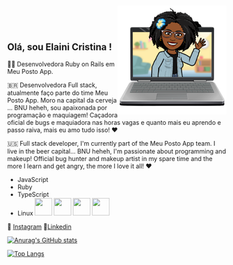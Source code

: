 <img align="right" width="250px" style="margin-top:-20px" src="https://github.com/elainicristina/elainicristina/blob/main/elaini.png">

</br>
</br>


## Olá, sou Elaini Cristina !


👩‍💻 Desenvolvedora Ruby on Rails em Meu Posto App.

🇧🇷 Desenvolvedora Full stack, atualmente faço parte do time Meu Posto App. Moro na capital da cerveja ... BNU heheh, sou apaixonada por programação e maquiagem! Caçadora oficial de bugs e maquiadora nas horas vagas e quanto mais eu aprendo e passo raiva, mais eu amo tudo isso! ❤️

🇺🇸 Full stack developer, I'm currently part of the Meu Posto App team. I live in the beer capital... BNU heheh, I'm passionate about programming and makeup! Official bug hunter and makeup artist in my spare time and the more I learn and get angry, the more I love it all! ❤️

- JavaScript
- Ruby
- TypeScript
- Linux
<img src="https://upload.wikimedia.org/wikipedia/commons/thumb/9/99/Unofficial_JavaScript_logo_2.svg/640px-Unofficial_JavaScript_logo_2.svg.png"
    width="40" height="40" /> <img
    src="https://upload.wikimedia.org/wikipedia/commons/thumb/7/73/Ruby_logo.svg/800px-Ruby_logo.svg.png" width="40"
    height="40" /> <img src="https://upload.wikimedia.org/wikipedia/commons/thumb/4/4c/Typescript_logo_2020.svg/1200px-Typescript_logo_2020.svg.png"
    width="40" height="40" /> <img src="https://cdn.jsdelivr.net/gh/devicons/devicon/icons/linux/linux-original.svg"
    width="40" height="40" />


📸 [Instagram](https://www.instagram.com/elainiicristina/)  💼[Linkedin](https://www.linkedin.com/in/elaini-cristina-85234820a/)  

[![Anurag's GitHub stats](https://github-readme-stats.vercel.app/api?username=elainicristina)](https://github.com/elainicristina/github-readme-stats?theme=dark)

[![Top Langs](https://github-readme-stats.vercel.app/api/top-langs/?username=elainicristina&layout=compact)](https://github.com/elainicristina/github-readme-stats)
 
